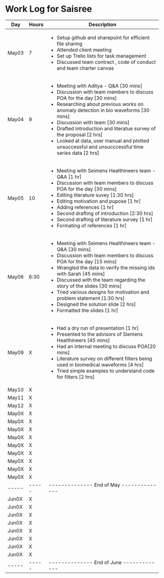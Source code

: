 # Work Log for Saisree 

| Day   | Hours | Description                              |
|-------|-------|------------------------------------------|
| May03 | 7    | <ul><li>Setup github and sharepoint for efficient file sharing</li><li>Attended client meeting </li><li>Set up Trello lists for task management</li><li> Discussed team contract , code of conduct and team charter canvas </li></ul>|
| May04 | 9     | <ul><li>Meeting with Aditya - Q&A [30 mins] </li><li> Discussion with team members to discuss POA for the day [30 mins]</li><li> Researching about previous works on anomaly detection in bio waveforms [30 mins] </li><li> Discussion with team [30 mins]</li><li>  Drafted introduction and literatue survey of the proposal [2 hrs] </li> <li> Looked at data, user manual and plotted  unsuccessful and unsucccessful time series data [2 hrs]</li></ul>                                       |
| May05 | 10     |  <ul><li>Meeting with Seimens Healthineers team - Q&A [1 hr] </li><li> Discussion with team members to discuss POA for the day [30 mins]</li><li> Editing literature suvey [1:30 hrs]</li><li> Editing motivation and pupose [1 hr]</li><li>  Adding references [1 hr] </li> <li> Second drafting of introduction [2:30 hrs]</li> <li>Second drafting of literature survey [1 hr]</li> <li> Formating of references [1 hr]</li></ul>                                        |
| May06 | 6:30     |  <ul><li>Meeting with Seimens Healthineers team - Q&A [30 mins]</li><li>Discussion with team members to discuss POA for the day [15 mins] </li><li>Wrangled the data to verify the missing ids with Sarah [45 mins]</li><li>Discussed with the team regarding the story of the slides [30 mins] </li><li>Tried various designs for motivation and problem statement [1:30 hrs]</li><li>Designed the solution slide [2 hrs]</li><li>Formatted the slides [1 hr]</li></ul>                                        |
| May09 | X     | <ul><li>Had a dry run of presentation [1 hr]</li><li> Presented to the advisors of Siemens Healthineers [45 mins]</li><li>Had an internal meeting to discuss POA[20 mins]</li><li>Literature survey on different filters being used in biomedical waveforms [4 hrs]</li><li>Tried simple examples to understand code for filters [2 hrs]</li></ul>       |
| May10 | X     |                                          |
| May11 | X     |                                          |
| May12 | X     |                                          |
| May0X | X     |                                          |
| May0X | X     |                                          |
| May0X | X     |                                          |
| May0X | X     |                                          |
| May0X | X     |                                          |
| May0X | X     |                                          |
| May0X | X     |                                          |
| May0X | X     |                                          |
| May0X | X     |                                          |
| ----- | ----- | -------------- End of May -------------- |
| Jun0X | X     |                                          |
| Jun0X | X     |                                          |
| Jun0X | X     |                                          |
| Jun0X | X     |                                          |
| Jun0X | X     |                                          |
| Jun0X | X     |                                          |
| Jun0X | X     |                                          |
| Jun0X | X     |                                          |
| ----- | ----- | -------------- End of June ------------- |

